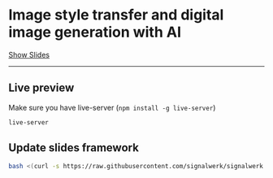 # Image style transfer and digital image generation with AI

[Show Slides](https://signalwerk.github.io/talk.ai-image-generation/)

---

## Live preview

Make sure you have live-server (`npm install -g live-server`)

```sh
live-server
```

## Update slides framework

```sh
bash <(curl -s https://raw.githubusercontent.com/signalwerk/signalwerk.slides.md/main/update.sh)
```